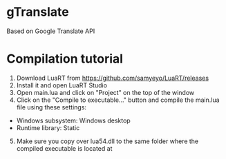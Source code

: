 # gTranslate

Based on Google Translate API

# Compilation tutorial

1. Download LuaRT from https://github.com/samyeyo/LuaRT/releases
2. Install it and open LuaRT Studio
3. Open main.lua and click on "Project" on the top of the window
4. Click on the "Compile to executable..." button and compile the main.lua file using these settings:
- Windows subsystem: Windows desktop
- Runtime library: Static
5. Make sure you copy over lua54.dll to the same folder where the compiled executable is located at
